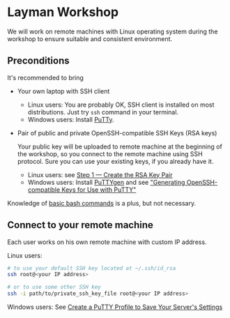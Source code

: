 # Layman Workshop

We will work on remote machines with Linux operating system during the workshop to ensure suitable and consistent environment.

## Preconditions
It's recommended to bring
- Your own laptop with SSH client
   - Linux users: You are probably OK, SSH client is installed on most distributions. Just try `ssh` command in your terminal.
   - Windows users: Install [PuTTy](https://www.putty.org/).

- Pair of public and private OpenSSH-compatible SSH Keys (RSA keys)

   Your public key will be uploaded to remote machine at the beginning of the workshop, so you connect to the remote machine using SSH protocol. Sure you can use your existing keys, if you already have it.

   - Linux users: see [Step 1 — Create the RSA Key Pair](https://www.digitalocean.com/community/tutorials/how-to-set-up-ssh-keys-on-ubuntu-1804#step-1-—-create-the-rsa-key-pair)
   - Windows users: Install [PuTTYgen](https://www.putty.org/) and see ["Generating OpenSSH-compatible Keys for Use with PuTTY"](https://www.digitalocean.com/community/tutorials/how-to-create-ssh-keys-with-putty-to-connect-to-a-vps#generating-openssh-compatible-keys-for-use-with-putty)

Knowledge of [basic bash commands](http://cheatsheetworld.com/programming/unix-linux-cheat-sheet/) is a plus, but not necessary.


## Connect to your remote machine
Each user works on his own remote machine with custom IP address.

Linux users:
```bash
# to use your default SSH key located at ~/.ssh/id_rsa
ssh root@<your IP address>

# or to use some other SSH key
ssh -i path/to/private_ssh_key_file root@<your IP address>
```

Windows users: See [Create a PuTTY Profile to Save Your Server's Settings](https://www.digitalocean.com/community/tutorials/how-to-create-ssh-keys-with-putty-to-connect-to-a-vps#create-a-putty-profile-to-save-your-server's-settings)